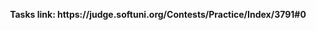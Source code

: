<p align="center">
  <b>Tasks link: https://judge.softuni.org/Contests/Practice/Index/3791#0</b><br>
</p>


